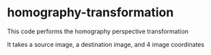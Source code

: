 # homography-transformation
This code performs the homography perspective transformation

It takes a source image, a destination image, and 4 image coordinates
